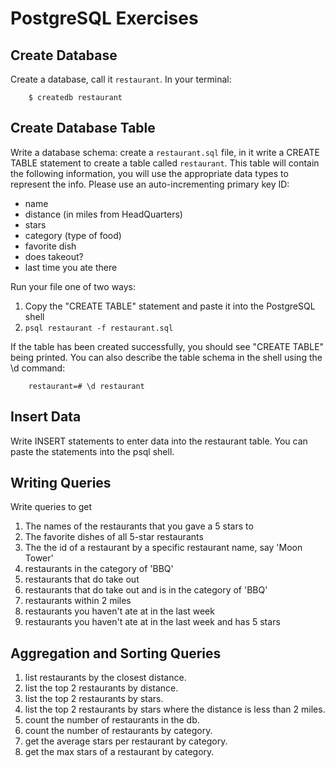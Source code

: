 # PostgreSQL Exercises

## Create Database

Create a database, call it `restaurant`. In your terminal:
        
        $ createdb restaurant

## Create Database Table

Write a database schema: create a `restaurant.sql` file, in it write a CREATE TABLE statement to create a table called `restaurant`. This table will contain the following information, you will use the appropriate data types to represent the info. Please use an auto-incrementing primary key ID:

* name
* distance (in miles from HeadQuarters)
* stars
* category (type of food)
* favorite dish
* does takeout?
* last time you ate there

Run your file one of two ways:

1. Copy the "CREATE TABLE" statement and paste it into the PostgreSQL shell
2. `psql restaurant -f restaurant.sql`

If the table has been created successfully, you should see "CREATE TABLE" being printed. You can also describe the table schema in the shell using the \d command:

        restaurant=# \d restaurant

## Insert Data

Write INSERT statements to enter data into the restaurant table. You can paste the statements into the psql shell.

## Writing Queries

Write queries to get

1. The names of the restaurants that you gave a 5 stars to
2. The favorite dishes of all 5-star restaurants
3. The the id of a restaurant by a specific restaurant name, say 'Moon Tower'
4. restaurants in the category of 'BBQ'
5. restaurants that do take out
6. restaurants that do take out and is in the category of 'BBQ'
7. restaurants within 2 miles
8. restaurants you haven't ate at in the last week
9. restaurants you haven't ate at in the last week and has 5 stars

## Aggregation and Sorting Queries

1. list restaurants by the closest distance.
2. list the top 2 restaurants by distance.
3. list the top 2 restaurants by stars.
4. list the top 2 restaurants by stars where the distance is less than 2 miles.
5. count the number of restaurants in the db.
6. count the number of restaurants by category.
7. get the average stars per restaurant by category.
8. get the max stars of a restaurant by category.